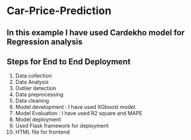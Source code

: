 # Car-Price-Prediction

## In this example I have used Cardekho model for Regression analysis 

## Steps for End to End Deployment

1. Data collection
2. Data Analysis
3. Outlier detection
4. Data preprocessing
5. Data cleaning
6. Model development : I have used XGboost model
7. Model Evaluation : I have used R2 square and MAPE
8. Model deployment
9. Used Flask framework for deployment
10. HTML file for frontend

